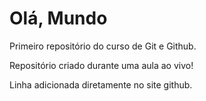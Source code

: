 # Olá, Mundo
 Primeiro repositório do curso de Git e Github.
 
 Repositório criado durante uma aula ao vivo!

Linha adicionada diretamente no site github.
